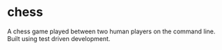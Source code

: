 # chess
A chess game played between two human players on the command line. Built using test driven development.
